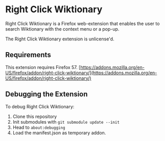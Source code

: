 # Right Click Wiktionary
Right Click Wiktionary is a Firefox web-extension that enables the user to search Wiktionary with the context menu or a pop-up.

The Right Click Wiktionary extension is unlicense'd.

## Requirements
This extension requires Firefox 57. [https://addons.mozilla.org/en-US/firefox/addon/right-click-wiktionary/](https://addons.mozilla.org/en-US/firefox/addon/right-click-wiktionary/)

## Debugging the Extension
To debug Right Click Wiktionary:
1. Clone this repository
2. Init submodules with `git submodule update --init`
3. Head to `about:debugging`
4. Load the manifest.json as temporary addon.
